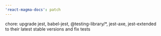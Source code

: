 ```yaml
---
'react-magma-docs': patch
---
```


chore: upgrade jest, babel-jest, @testing-library/*, jest-axe, jest-extended to their latest stable versions and fix tests
